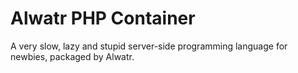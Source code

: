 # Alwatr PHP Container

A very slow, lazy and stupid server-side programming language for newbies, packaged by Alwatr.
